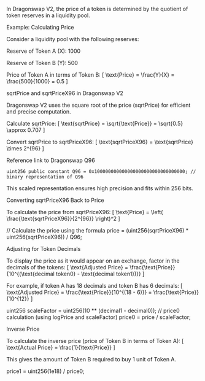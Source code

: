 

In Dragonswap V2, the price of a token is determined by the quotient of token reserves in a liquidity pool.

Example: Calculating Price

Consider a liquidity pool with the following reserves:





Reserve of Token A (X): 1000



Reserve of Token B (Y): 500

Price of Token A in terms of Token B:
[ \text{Price} = \frac{Y}{X} = \frac{500}{1000} = 0.5 ]

sqrtPrice and sqrtPriceX96 in Dragonswap V2

Dragonswap V2 uses the square root of the price (sqrtPrice) for efficient and precise computation.





Calculate sqrtPrice:
[ \text{sqrtPrice} = \sqrt{\text{Price}} = \sqrt{0.5} \approx 0.707 ]



Convert sqrtPrice to sqrtPriceX96:
[ \text{sqrtPriceX96} = \text{sqrtPrice} \times 2^{96}
]

Reference link to Dragonswap Q96

	uint256 public constant Q96 = 0x100000000000000000000000000000000; // binary representation of Q96    

This scaled representation ensures high precision and fits within 256 bits.

Converting sqrtPriceX96 Back to Price

To calculate the price from sqrtPriceX96:
[ \text{Price} = \left( \frac{\text{sqrtPriceX96}}{2^{96}} \right)^2 ]


// Calculate the price using the formula
price = (uint256(sqrtPriceX96) * uint256(sqrtPriceX96)) / Q96;

Adjusting for Token Decimals

To display the price as it would appear on an exchange, factor in the decimals of the tokens:
[ \text{Adjusted Price} = \frac{\text{Price}}{10^{(\text{decimal token0} - \text{decimal token1})}} ]

For example, if token A has 18 decimals and token B has 6 decimals:
[ \text{Adjusted Price} = \frac{\text{Price}}{10^{(18 - 6)}} = \frac{\text{Price}}{10^{12}} ]

uint256 scaleFactor = uint256(10 ** (decimal1 - decimal0));
// price0 calculation (using logPrice and scaleFactor)
price0 = price / scaleFactor;

Inverse Price

To calculate the inverse price (price of Token B in terms of Token A):
[ \text{Actual Price} = \frac{1}{\text{Price}} ]

This gives the amount of Token B required to buy 1 unit of Token A.

price1 = uint256(1e18) / price0;
